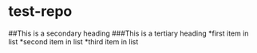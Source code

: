 # test-repo
##This is a secondary heading
###This is a tertiary heading
*first item in list
*second item in list
*third item in list
